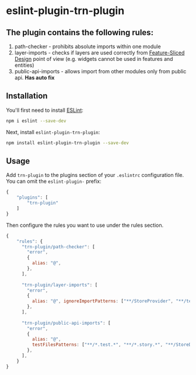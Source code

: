# eslint-plugin-trn-plugin

## The plugin contains the following rules:
1) path-checker - prohibits absolute imports within one module
2) layer-imports - checks if layers are used correctly from [Feature-Sliced Design](https://feature-sliced.design/) point of view (e.g. widgets cannot be used in features and entities)
3) public-api-imports - allows import from other modules only from public api. **Has auto fix**

## Installation

You'll first need to install [ESLint](https://eslint.org/):

```sh
npm i eslint --save-dev
```

Next, install `eslint-plugin-trn-plugin`:

```sh
npm install eslint-plugin-trn-plugin --save-dev
```

## Usage

Add `trn-plugin` to the plugins section of your `.eslintrc` configuration file. You can omit the `eslint-plugin-` prefix:

```js
{
    "plugins": [
        "trn-plugin"
    ]
}
```


Then configure the rules you want to use under the rules section.

```js
{
    "rules": {
      "trn-plugin/path-checker": [
        "error",
        {
          alias: "@",
        },
      ],
      
      "trn-plugin/layer-imports": [
        "error",
        {
          alias: "@", ignoreImportPatterns: ["**/StoreProvider", "**/testing"],
        },
      ],
      
      "trn-plugin/public-api-imports": [
        "error",
        {
          alias: "@",
          testFilesPatterns: ["**/*.test.*", "**/*.story.*", "**/StoreDecorator.tsx"],
        },
      ],      
    }
}
```
